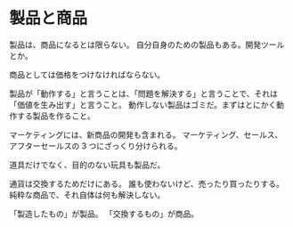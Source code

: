 # 製品と商品

製品は、商品になるとは限らない。
自分自身のための製品もある。開発ツールとか。

商品としては価格をつけなければならない。

製品が「動作する」と言うことは、「問題を解決する」と言うことで、それは「価値を生み出す」と言うこと。
動作しない製品はゴミだ。まずはとにかく動作する製品を作ること。

マーケティングには、新商品の開発も含まれる。
マーケティング、セールス、アフターセールスの 3 つにざっくり分けられる。

道具だけでなく、目的のない玩具も製品だ。

通貨は交換するためだけにある。
誰も使わないけど、売ったり買ったりする。純粋な商品で、それ自体は何も解決しない。

「製造したもの」が製品。
「交換するもの」が商品。
